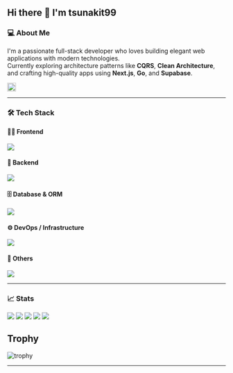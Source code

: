 ## Hi there 👋 I'm tsunakit99

### 💻 About Me
I'm a passionate full-stack developer who loves building elegant web applications with modern technologies.  
Currently exploring architecture patterns like **CQRS**, **Clean Architecture**, and crafting high-quality apps using **Next.js**, **Go**, and **Supabase**.

<p align="left">
  <a href="https://github.com/tsunakit99">
    <img height="20" src="https://komarev.com/ghpvc/?username=tsunakit99" />
  </a>
</p>

---

### 🛠 Tech Stack

#### 👨‍🎨 Frontend
<p>
  <img src="https://skillicons.dev/icons?i=nextjs,ts,react,materialui" />
</p>

#### 🧠 Backend
<p>
  <img src="https://skillicons.dev/icons?i=go,php,laravel,python,fastapi" />
</p>

#### 🗄️ Database & ORM
<p>
  <img src="https://skillicons.dev/icons?i=prisma,mysql,postgres" />
</p>

#### ⚙️ DevOps / Infrastructure
<p>
  <img src="https://skillicons.dev/icons?i=docker,githubactions,azure,aws,supabase" />
</p>

#### 🔣 Others
<p>
  <img src="https://skillicons.dev/icons?i=c,cs" />
</p>

---

### 📈 Stats
![](http://github-profile-summary-cards.vercel.app/api/cards/profile-details?username=tsunakit99&theme=gruvbox)
![](http://github-profile-summary-cards.vercel.app/api/cards/repos-per-language?username=tsunakit99&theme=gruvbox)
![](http://github-profile-summary-cards.vercel.app/api/cards/most-commit-language?username=tsunakit99&theme=gruvbox)
![](http://github-profile-summary-cards.vercel.app/api/cards/stats?username=tsunakit99&theme=gruvbox)
![](http://github-profile-summary-cards.vercel.app/api/cards/productive-time?username=tsunakit99&theme=gruvbox&utcOffset=9)

## Trophy
![trophy](https://github-profile-trophy.vercel.app/?username=tsunakit99&theme=gruvbox)


---

